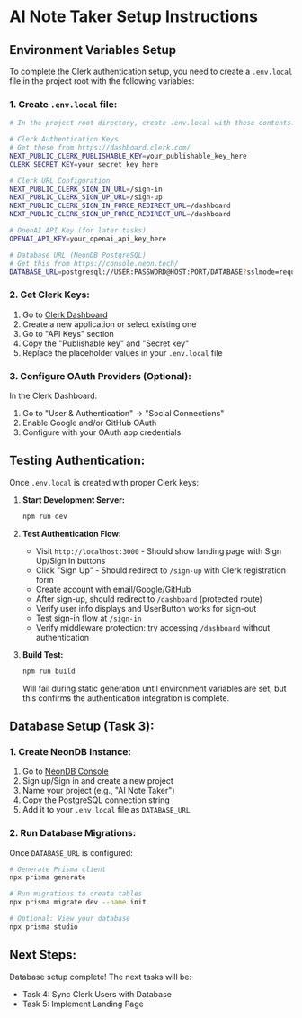 # AI Note Taker Setup Instructions

## Environment Variables Setup

To complete the Clerk authentication setup, you need to create a `.env.local` file in the project root with the following variables:

### 1. Create `.env.local` file:

```bash
# In the project root directory, create .env.local with these contents:

# Clerk Authentication Keys
# Get these from https://dashboard.clerk.com/
NEXT_PUBLIC_CLERK_PUBLISHABLE_KEY=your_publishable_key_here
CLERK_SECRET_KEY=your_secret_key_here

# Clerk URL Configuration
NEXT_PUBLIC_CLERK_SIGN_IN_URL=/sign-in
NEXT_PUBLIC_CLERK_SIGN_UP_URL=/sign-up
NEXT_PUBLIC_CLERK_SIGN_IN_FORCE_REDIRECT_URL=/dashboard
NEXT_PUBLIC_CLERK_SIGN_UP_FORCE_REDIRECT_URL=/dashboard

# OpenAI API Key (for later tasks)
OPENAI_API_KEY=your_openai_api_key_here

# Database URL (NeonDB PostgreSQL)
# Get this from https://console.neon.tech/
DATABASE_URL=postgresql://USER:PASSWORD@HOST:PORT/DATABASE?sslmode=require
```

### 2. Get Clerk Keys:

1. Go to [Clerk Dashboard](https://dashboard.clerk.com/)
2. Create a new application or select existing one
3. Go to "API Keys" section
4. Copy the "Publishable key" and "Secret key"
5. Replace the placeholder values in your `.env.local` file

### 3. Configure OAuth Providers (Optional):

In the Clerk Dashboard:
1. Go to "User & Authentication" → "Social Connections"
2. Enable Google and/or GitHub OAuth
3. Configure with your OAuth app credentials

## Testing Authentication:

Once `.env.local` is created with proper Clerk keys:

1. **Start Development Server:**
   ```bash
   npm run dev
   ```

2. **Test Authentication Flow:**
   - Visit `http://localhost:3000` - Should show landing page with Sign Up/Sign In buttons
   - Click "Sign Up" - Should redirect to `/sign-up` with Clerk registration form
   - Create account with email/Google/GitHub
   - After sign-up, should redirect to `/dashboard` (protected route)
   - Verify user info displays and UserButton works for sign-out
   - Test sign-in flow at `/sign-in`
   - Verify middleware protection: try accessing `/dashboard` without authentication

3. **Build Test:**
   ```bash
   npm run build
   ```
   Will fail during static generation until environment variables are set, but this confirms the authentication integration is complete.

## Database Setup (Task 3):

### 1. Create NeonDB Instance:

1. Go to [NeonDB Console](https://console.neon.tech/)
2. Sign up/Sign in and create a new project
3. Name your project (e.g., "AI Note Taker")
4. Copy the PostgreSQL connection string
5. Add it to your `.env.local` file as `DATABASE_URL`

### 2. Run Database Migrations:

Once `DATABASE_URL` is configured:

```bash
# Generate Prisma client
npx prisma generate

# Run migrations to create tables
npx prisma migrate dev --name init

# Optional: View your database
npx prisma studio
```

## Next Steps:

Database setup complete! The next tasks will be:
- Task 4: Sync Clerk Users with Database  
- Task 5: Implement Landing Page
